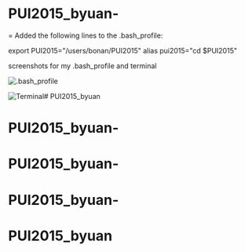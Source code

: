 # PUI2015_byuan-
=
Added the following lines to the .bash_profile:

export PUI2015="/users/bonan/PUI2015"
alias pui2015="cd $PUI2015"

screenshots for my .bash_profile and terminal

![.bash_profile](https://github.com/bonanyuan/PUI2015_byuan-/blob/master/Screen%20Shot%202015-09-14%20at%2011.56.19%20AM.png ".bash_profile")

![Terminal](https://github.com/bonanyuan/PUI2015_byuan-/blob/master/Screen%20Shot%202015-09-14%20at%2011.57.25%20AM.png "Terminal")# PUI2015_byuan
# PUI2015_byuan-
# PUI2015_byuan-
# PUI2015_byuan-
# PUI2015_byuan
